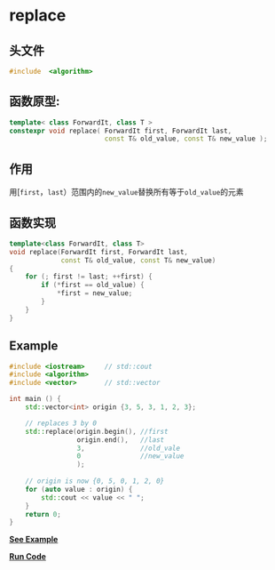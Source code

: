 # replace

## 头文件
```cpp
#include  <algorithm>
```

## 函数原型:

```cpp
template< class ForwardIt, class T >
constexpr void replace( ForwardIt first, ForwardIt last,
                        const T& old_value, const T& new_value );
```

## 作用
用[`first`，`last`）范围内的`new_value`替换所有等于`old_value`的元素

## 函数实现
```c++
template<class ForwardIt, class T>
void replace(ForwardIt first, ForwardIt last,
             const T& old_value, const T& new_value)
{
    for (; first != last; ++first) {
        if (*first == old_value) {
            *first = new_value;
        }
    }
}
```

## Example
  
```cpp
#include <iostream>     // std::cout
#include <algorithm>    
#include <vector>       // std::vector

int main () {
    std::vector<int> origin {3, 5, 3, 1, 2, 3};

    // replaces 3 by 0
    std::replace(origin.begin(), //first
                 origin.end(),   //last
                 3,              //old_vale 
                 0               //new_value 
                 );
    
    // origin is now {0, 5, 0, 1, 2, 0}
    for (auto value : origin) { 
        std::cout << value << " "; 
    }
    return 0;
}

```
**[See Example](snippets/replace.cpp)**    

**[Run Code](https://rextester.com/LXDW34883)**